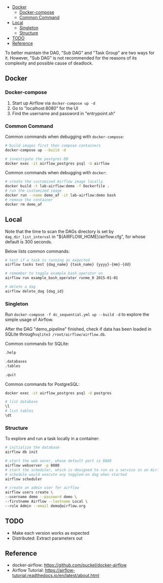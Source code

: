 
- [Docker](#docker)
  - [Docker-compose](#docker-compose)
  - [Common Command](#common-command)
- [Local](#local)
  - [Singleton](#singleton)
  - [Structure](#structure)
- [TODO](#todo)
- [Reference](#reference)


To better maintain the DAG, "Sub DAG" and "Task Group" are two ways for it. However, "Sub DAG" is not recommended for the reasons of its complexity and possible cause of deadlock.


## Docker

### Docker-compose

1. Start up Airflow via `docker-compose up -d`
1. Go to "localhost:8080" for the UI
1. Find the username and password in "entrypoint.sh"

### Common Command

Common commands when debugging with `docker-compose`:

```sh
# build images first then compose containers
docker-compose up --build -d

# investigate the postgres DB
docker exec -it airflow_postgres psql -U airflow
```

Common commands when debugging with `docker`:

```sh
# create the customized Airflow image locally
docker build -t lab-airflow:demo -f Dockerfile .
# run the customized image
docker run --name demo_af -it lab-airflow:demo bash
# remove the container
docker rm demo_af
```


## Local

Note that the time to scan the DAGs directory is set by `dag_dir_list_interval` in "${AIRFLOW_HOME}/airflow.cfg", for whose default is 300 seconds.

Below lists common commands:
```sh
# test if a task is running as expected
airflow tasks test {dag_name} {task_name} {yyyy}-{mm}-{dd}

# remember to toggle example_bash_operator on
airflow run example_bash_operator runme_0 2015-01-01

# delete a dag
airflow delete_dag {dag_id}
```

### Singleton

Run `docker-compose -f dc_sequential.yml up --build -d` to explore the simple usage of Airflow.


After the DAG "demo_pipeline" finished, check if data has been loaded in SQLite through`sqlite3 /root/airflow/airflow.db`.

Common commands for SQLite:
```bash
.help

.databases
.tables

.quit
```

Common commands for PostgreSQL:
```bash
docker exec -it airflow_postgres psql -U postgres

# list database
\l
# list tables
\dt
```


### Structure

To explore and run a task locally in a container:
```sh
# initialize the database
airflow db init

# start the web sever, whose default port is 8080
airflow webserver -p 8080
# start the scheduler, which is designed to run as a service in an Airflow production environment
# schedule would execute any toggled-on dag when started
airflow scheduler

# create an admin user for airflow
airflow users create \
--username demo --password demo \
--firstname Airflow --lastname Local \
--role Admin --email demo@airflow.org
```


## TODO
- Make each version works as expected
- Distributed: Extract parameters out


## Reference
- docker-airflow: https://github.com/puckel/docker-airflow
- Airflow Tutorial: https://airflow-tutorial.readthedocs.io/en/latest/about.html
